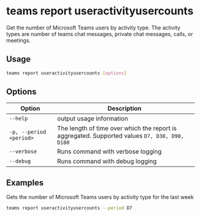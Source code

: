 # teams report useractivityusercounts

Get the number of Microsoft Teams users by activity type. The activity types are number of teams chat messages, private chat messages, calls, or meetings.

## Usage

```sh
teams report useractivityusercounts [options]
```

## Options

Option|Description
------|-----------
`--help`|output usage information
`-p, --period <period>`|The length of time over which the report is aggregated. Supported values `D7, D30, D90, D180`
`--verbose`|Runs command with verbose logging
`--debug`|Runs command with debug logging

## Examples

Gets the number of Microsoft Teams users by activity type for the last week

```sh
teams report useractivityusercounts --period D7
```